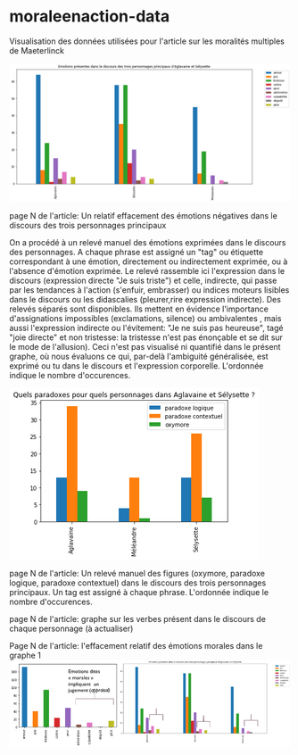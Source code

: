 # moraleenaction-data
Visualisation des données utilisées pour l'article sur les moralités multiples de Maeterlinck


![Alt Text](agsel-releve-emotion.png)

page N de l'article:  Un relatif effacement des émotions négatives dans le discours des trois personnages principaux

 On a procédé à un relevé manuel des émotions exprimées dans le discours des personnages. A chaque phrase est assigné un "tag" ou étiquette correspondant à une émotion, directement ou indirectement exprimée, ou à l'absence d'émotion exprimée. Le relevé rassemble ici l'expression dans le discours (expression directe "Je suis triste") et celle, indirecte, qui passe par les tendances à l'action (s'enfuir, embrasser) ou indices moteurs lisibles dans le discours ou les didascalies (pleurer,rire expression indirecte). Des relevés séparés sont disponibles. Ils mettent en évidence l'importance d'assignations impossibles (exclamations, silence) ou ambivalentes , mais aussi l'expression indirecte ou l'évitement: "Je ne suis pas  heureuse", tagé "joie directe" et non tristesse: la tristesse n'est pas énonçable et se dit sur le mode de l'allusion). Ceci n'est pas visualisé ni quantifié dans le présent graphe, où  nous évaluons ce qui, par-delà l'ambiguité généralisée, est exprimé ou tu dans le discours et l'expression corporelle. 
L'ordonnée indique le nombre d'occurences.

![Alt Text](agsel-paradoxesparperso.png)

page  N  de l'article: Un relevé manuel des figures (oxymore, paradoxe logique, paradoxe contextuel) dans le discours des trois personnages principaux. Un tag est assigné à chaque phrase. L'ordonnée indique le nombre d'occurences.

page N de l'article: graphe sur les verbes présent dans le discours de chaque personnage (à actualiser)

Page N de l'article: l'effacement relatif des émotions morales dans le graphe 1
![Alt Text](agsel-emotionsmorales.png)

